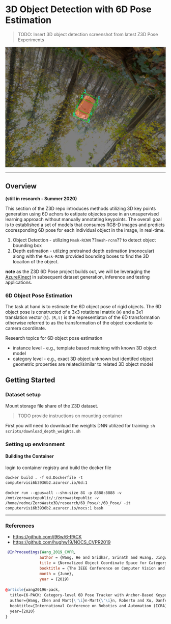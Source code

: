 # 3D Object Detection with 6D Pose Estimation

>TODO: Insert 3D object detection screenshot from latest Z3D Pose Experiments 

![](sample/vis_gt_pose_coffeecup_yolo2_091420.jpg)




----


## Overview 
__(still in research -  Summer 2020)__

This section of the Z3D repo introduces methods utilizing 3D key points generation using 6D achors to estipate objectes pose in an unsupervised learning approach without manually annotating keypoints. The overall goal is to established a set of models that consumes RGB-D images and predicts cooresponding 6D pose for each individual object in the image, in real-time. 

1. Object Detection - utilizing `Mask-RCNN` ??`mesh-rcnn`?? to detect object bounding box 
2. Depth estimation - utilzing pretrained depth estimation (monocular) along with the `Mask-RCNN` provided bounding boxes to find the 3D locaiton of the object.


__note__ as the Z3D 6D Pose project builds out, we will be leveraging the [AzureKinect](https://azure.microsoft.com/en-us/services/kinect-dk/) in subsequent dataset generation, inference and testing applications. 

### 6D Object Pose Estimation 

The task at hand is to estimate the 6D object pose of rigid objects. The 6D object pose is constructed of a 3x3 rotational matrix (`R`) and a 3x1 translation vector (`t`). `[R,t]` is the representiaton of the 6D transformation otherwise referred to as the transformation of the object coordiante to camera coordinate. 

Research topics for 6D object pose estimation
* instance level - e.g., template based matching with known 3D object model
* category level - e.g., exact 3D object unknown but identifed object geometric properties are related/similar to related 3D object model

## Getting Started

### Dataset setup


Mount storage file share of the Z3D dataset. 

> TODO provide instructions on mounting container

First you will need to download the weights DNN utilized for training: `sh scripts/download_depth_weights.sh`



### Setting up environment

#### Building the Container

login to container registry and build the docker file

```  
docker build . -f 6d.Dockerfile -t computervisi6b3936b2.azurecr.io/6d:1

docker run --gpus=all --shm-size 8G -p 8888:8888 -v /mnt/zerowastepublic/:/zerowastepublic -v /home/redne/ZeroWaste3D/research/6D_Pose/:/6D_Pose/ -it computervisi6b3936b2.azurecr.io/nocs:1 bash
```

----
### References

* https://github.com/j96w/6-PACK
* https://github.com/hughw19/NOCS_CVPR2019


```BibTeX
 @InProceedings{Wang_2019_CVPR,
               author = {Wang, He and Sridhar, Srinath and Huang, Jingwei and Valentin, Julien and Song, Shuran and Guibas, Leonidas J.},
               title = {Normalized Object Coordinate Space for Category-Level 6D Object Pose and Size Estimation},
               booktitle = {The IEEE Conference on Computer Vision and Pattern Recognition (CVPR)},
               month = {June},
               year = {2019}

@article{wang20196-pack,
  title={6-PACK: Category-level 6D Pose Tracker with Anchor-Based Keypoints},
  author={Wang, Chen and Mart{\'\i}n-Mart{\'\i}n, Roberto and Xu, Danfei and Lv, Jun and Lu, Cewu and Fei-Fei, Li and Savarese, Silvio and Zhu, Yuke},
  booktitle={International Conference on Robotics and Automation (ICRA)},
  year={2020}
}


```